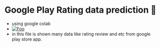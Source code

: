 # Google Play Rating data prediction 🤖

- using google colab
- <a href="https://colab.research.google.com/github/alpinrp02/googleplaystore_rating_prediction/blob/main/googleplaystore_rating_prediction.ipynb" rel="Open in Collab">![Foo](https://colab.research.google.com/assets/colab-badge.svg)</a>
- in this file is shown many data like rating review and etc from google play store app.

